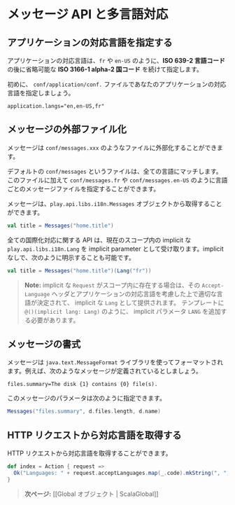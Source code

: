 <!-- translated -->
<!--
# Messages and internationalization
-->
# メッセージ API と多言語対応

<!--
## Specifying languages supported by your application
-->
## アプリケーションの対応言語を指定する

<!--
A valid language code is specified by a valid **ISO 639-2 language code**, optionally followed by a valid **ISO 3166-1 alpha-2 country code**, such as `fr` or `en-US`.
-->
アプリケーションの対応言語は、`fr` や `en-US` のように、**ISO 639-2 言語コード** の後に省略可能な **ISO 3166-1 alpha-2 国コード** を続けて指定します。

<!--
To start you need to specify the languages supported by your application in the `conf/application.conf` file:
-->
初めに、 `conf/application/conf.` ファイルであなたのアプリケーションの対応言語を指定しましょう。

```
application.langs="en,en-US,fr"
```

<!--
## Externalizing messages
-->
## メッセージの外部ファイル化

<!--
You can externalize messages in the `conf/messages.xxx` files.
-->
メッセージは `conf/messages.xxx` のようなファイルに外部化することができます。

<!--
The default `conf/messages` file matches all languages. Additionally you can specify language-specific message files such as `conf/messages.fr` or `conf/messages.en-US`.
-->
デフォルトの `conf/messages` というファイルは、全ての言語にマッチします。このファイルに加えて `conf/messages.fr` や `conf/messages.en-US` のように言語ごとのメッセージファイルを指定することができます。

<!--
You can then retrieve messages using the `play.api.i18n.Messages` object:
-->
メッセージは、`play.api.libs.i18n.Messages` オブジェクトから取得することができます。

```scala
val title = Messages("home.title")
```

<!--
All internationalization API calls take an implicit `play.api.i18.Lang` argument retrieved from the current scope. You can also specify it explicitly:
-->
全ての国際化対応に関する API は、現在のスコープ内の implicit な `play.api.libs.i18n.Lang` を implicit parameter として受け取ります。implicit なしで、次のように明示することも可能です。

```scala
val title = Messages("home.title")(Lang("fr"))
```

<!--
> **Note:** If you have an implicit `Request` in the scope, it will provide an implicit `Lang` value corresponding to the preferred language extracted from the `Accept-Language` header and matching one of the application supported languages. You should add a `Lang` implicit parameter to your template like this: `@()(implicit lang: Lang)`.
-->
> **Note:** implicit な `Request` がスコープ内に存在する場合は、その `Accept-Language` ヘッダとアプリケーションの対応言語を考慮した上で適切な言語が決定されて、 implicit な `Lang` として提供されます。 テンプレートに `@()(implicit lang: Lang)` のように、 implicit パラメータ `LANG` を追加する必要があります。 

<!--
## Messages format
-->
## メッセージの書式

<!--
Messages can be formatted using the `java.text.MessageFormat` library. For example, assuming you have message defined like:
-->
メッセージは `java.text.MessageFormat` ライブラリを使ってフォーマットされます。例えば、次のようなメッセージが定義されているとしましょう。

```
files.summary=The disk {1} contains {0} file(s).
```

<!--
You can then specify parameters as:
-->
このメッセージのパラメータは次のように指定できます。

```scala
Messages("files.summary", d.files.length, d.name)
```

<!--
## Retrieving supported language from an HTTP request
-->
## HTTP リクエストから対応言語を取得する

<!--
You can retrieve the languages supported by a specific HTTP request:
-->
HTTP リクエストから対応言語を取得することができます。

```scala
def index = Action { request =>
  Ok("Languages: " + request.acceptLanguages.map(_.code).mkString(", "))
}
```

<!--
> **Next:** [[The application Global object | ScalaGlobal]]
-->
> **次ページ:** [[Global オブジェクト | ScalaGlobal]]
